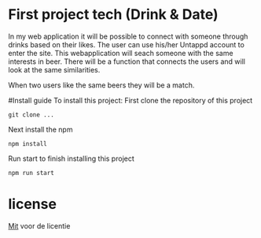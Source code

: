 # First project tech (Drink & Date)

In my web application it will be possible to connect with someone through drinks based on their likes.
The user can use his/her Untappd account to enter the site. This webapplication will seach someone with the same interests in beer.
There will be a function that connects the users and will look at the same similarities.

When two users like the same beers they will be a match.

#Install guide
To install this project:
First clone the repository of this project
```
git clone ...
```

Next install the npm
```
npm install
```

Run start to finish installing this project
```
npm run start
```

# license
[Mit](./LICENSE.txt) voor de licentie
